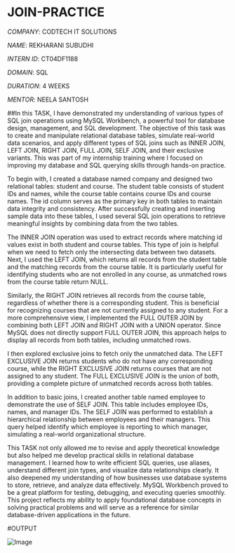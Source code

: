 # JOIN-PRACTICE

*COMPANY*: CODTECH IT SOLUTIONS

*NAME*: REKHARANI SUBUDHI

*INTERN ID*: CT04DF1188

*DOMAIN*: SQL

*DURATION*: 4 WEEKS

*MENTOR*: NEELA SANTOSH

##In this TASK, I have demonstrated my understanding of various types of SQL join operations using MySQL Workbench, a powerful tool for database design, management, and SQL development. The objective of this task was to create and manipulate relational database tables, simulate real-world data scenarios, and apply different types of SQL joins such as INNER JOIN, LEFT JOIN, RIGHT JOIN, FULL JOIN, SELF JOIN, and their exclusive variants. This was part of my internship training where I focused on improving my database and SQL querying skills through hands-on practice.

To begin with, I created a database named company and designed two relational tables: student and course. The student table consists of student IDs and names, while the course table contains course IDs and course names. The id column serves as the primary key in both tables to maintain data integrity and consistency. After successfully creating and inserting sample data into these tables, I used several SQL join operations to retrieve meaningful insights by combining data from the two tables.

The INNER JOIN operation was used to extract records where matching id values exist in both student and course tables. This type of join is helpful when we need to fetch only the intersecting data between two datasets. Next, I used the LEFT JOIN, which returns all records from the student table and the matching records from the course table. It is particularly useful for identifying students who are not enrolled in any course, as unmatched rows from the course table return NULL.

Similarly, the RIGHT JOIN retrieves all records from the course table, regardless of whether there is a corresponding student. This is beneficial for recognizing courses that are not currently assigned to any student. For a more comprehensive view, I implemented the FULL OUTER JOIN by combining both LEFT JOIN and RIGHT JOIN with a UNION operator. Since MySQL does not directly support FULL OUTER JOIN, this approach helps to display all records from both tables, including unmatched rows.

I then explored exclusive joins to fetch only the unmatched data. The LEFT EXCLUSIVE JOIN returns students who do not have any corresponding course, while the RIGHT EXCLUSIVE JOIN returns courses that are not assigned to any student. The FULL EXCLUSIVE JOIN is the union of both, providing a complete picture of unmatched records across both tables.

In addition to basic joins, I created another table named employee to demonstrate the use of SELF JOIN. This table includes employee IDs, names, and manager IDs. The SELF JOIN was performed to establish a hierarchical relationship between employees and their managers. This query helped identify which employee is reporting to which manager, simulating a real-world organizational structure.

This TASK not only allowed me to revise and apply theoretical knowledge but also helped me develop practical skills in relational database management. I learned how to write efficient SQL queries, use aliases, understand different join types, and visualize data relationships clearly. It also deepened my understanding of how businesses use database systems to store, retrieve, and analyze data effectively. MySQL Workbench proved to be a great platform for testing, debugging, and executing queries smoothly. This project reflects my ability to apply foundational database concepts in solving practical problems and will serve as a reference for similar database-driven applications in the future.

#OUTPUT

![Image](https://github.com/user-attachments/assets/81656d03-0258-465a-8e92-32f293de4798)




